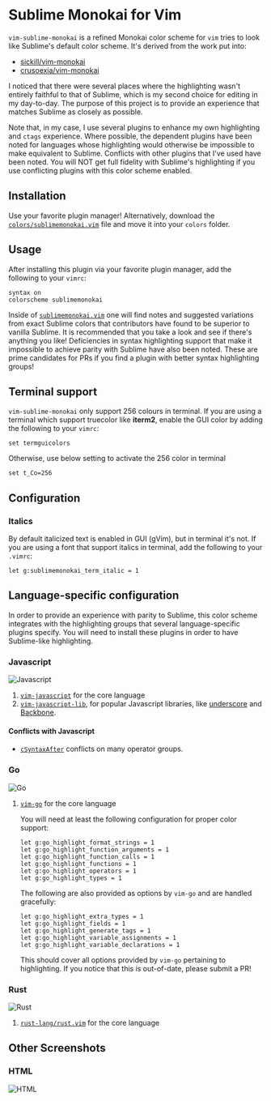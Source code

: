 # Sublime Monokai for Vim

`vim-sublime-monokai` is a refined Monokai color scheme for `vim` tries to look
like Sublime's default color scheme. It's derived from the work put into:

* [sickill/vim-monokai](https://github.com/sickill/vim-monokai)
* [crusoexia/vim-monokai](https://github.com/crusoexia/vim-monokai)

I noticed that there were several places where the highlighting wasn't entirely
faithful to that of Sublime, which is my second choice for editing in my
day-to-day. The purpose of this project is to provide an experience that
matches Sublime as closely as possible.

Note that, in my case, I use several plugins to enhance my own highlighting and
`ctags` experience. Where possible, the dependent plugins have been noted for
languages whose highlighting would otherwise be impossible to make equivalent
to Sublime. Conflicts with other plugins that I've used have been noted. You
will NOT get full fidelity with Sublime's highlighting if you use conflicting
plugins with this color scheme enabled.

## Installation

Use your favorite plugin manager! Alternatively, download the
[`colors/sublimemonokai.vim`](https://raw.githubusercontent.com/erichdongubler/vim-sublime-monokai/master/colors/sublimemonokai.vim)
file and move it into your `colors` folder.

## Usage

After installing this plugin via your favorite plugin manager, add the
following to your `vimrc`:

```viml
syntax on
colorscheme sublimemonokai
```

Inside of [`sublimemonokai.vim`](./colors/sublimemonokai.vim) one will find
notes and suggested variations from exact Sublime colors that contributors have
found to be superior to vanilla Sublime. It is recommended that you take a look
and see if there's anything you like! Deficiencies in syntax highlighting
support that make it impossible to achieve parity with Sublime have also been
noted. These are prime candidates for PRs if you find a plugin with better
syntax highlighting groups!

## Terminal support

`vim-sublime-monokai` only support 256 colours in terminal. If you are using a
terminal which support truecolor like **iterm2**, enable the GUI color by
adding the following to your `vimrc`:

```viml
set termguicolors
```

Otherwise, use below setting to activate the 256 color in terminal

```viml
set t_Co=256
```

## Configuration

### Italics

By default italicized text is enabled in GUI (gVim), but in terminal it's not.
If you are using a font that support italics in terminal, add the following
to your `.vimrc`:

```viml
let g:sublimemonokai_term_italic = 1
```

## Language-specific configuration

In order to provide an experience with parity to Sublime, this color scheme
integrates with the highlighting groups that several language-specific plugins
specify. You will need to install these plugins in order to have Sublime-like
highlighting.

### Javascript

![Javascript](screenshots/javascript.png)

1. [`vim-javascript`](https://github.com/pangloss/vim-javascript) for the core
    language
2. [`vim-javascript-lib`](https://github.com/crusoexia/vim-javascript-lib), for
    popular Javascript libraries, like [underscore](http://underscorejs.org/)
    and [Backbone](http://backbonejs.org/).

#### Conflicts with Javascript

* [`cSyntaxAfter`](https://github.com/vim-scripts/cSyntaxAfter) conflicts on
    many operator groups.

### Go

![Go](screenshots/go.png)

1. [`vim-go`](https://github.com/fatih/vim-go) for the core language

    You will need at least the following configuration for proper color
    support:

    ```viml
    let g:go_highlight_format_strings = 1
    let g:go_highlight_function_arguments = 1
    let g:go_highlight_function_calls = 1
    let g:go_highlight_functions = 1
    let g:go_highlight_operators = 1
    let g:go_highlight_types = 1
    ```

    The following are also provided as options by `vim-go` and are handled
    gracefully:

    ```viml
    let g:go_highlight_extra_types = 1
    let g:go_highlight_fields = 1
    let g:go_highlight_generate_tags = 1
    let g:go_highlight_variable_assignments = 1
    let g:go_highlight_variable_declarations = 1
    ```

    This should cover all options provided by `vim-go` pertaining to
    highlighting. If you notice that this is out-of-date, please submit a PR!

### Rust

![Rust](screenshots/rust.png)

1. [`rust-lang/rust.vim`](https://github.com/rust-lang/rust.vim) for the core
    language

## Other Screenshots

### HTML

![HTML](screenshots/html.png)
